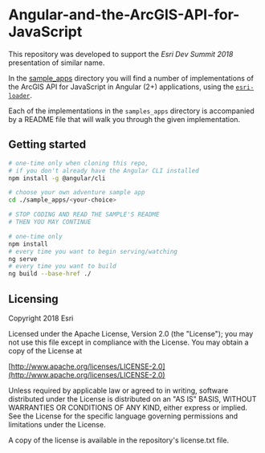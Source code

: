 # Angular-and-the-ArcGIS-API-for-JavaScript

This repository was developed to support the *Esri Dev Summit 2018* presentation of similar name.

In the [sample_apps](https://github.com/sean-olson-esri/2018_dev_summit_arcgis_api_angular_cli/tree/master/sample_apps) directory you will find a number of implementations of the ArcGIS API for JavaScript in Angular (2+) applications, using the [`esri-loader`](https://github.com/Esri/esri-loader).

Each of the implementations in the `samples_apps` directory is accompanied by a README file that will walk you through the given implementation.

## Getting started

```bash
# one-time only when cloning this repo,
# if you don't already have the Angular CLI installed
npm install -g @angular/cli

# choose your own adventure sample app
cd ./sample_apps/<your-choice>

# STOP CODING AND READ THE SAMPLE'S README
# THEN YOU MAY CONTINUE

# one-time only
npm install
# every time you want to begin serving/watching
ng serve
# every time you want to build
ng build --base-href ./
```

## Licensing

Copyright 2018 Esri

Licensed under the Apache License, Version 2.0 (the "License"); you may not use this file except in compliance with the License. You may obtain a copy of the License at

[http://www.apache.org/licenses/LICENSE-2.0](http://www.apache.org/licenses/LICENSE-2.0)

Unless required by applicable law or agreed to in writing, software distributed under the License is distributed on an "AS IS" BASIS, WITHOUT WARRANTIES OR CONDITIONS OF ANY KIND, either express or implied. See the License for the specific language governing permissions and limitations under the License.

A copy of the license is available in the repository's license.txt file.
